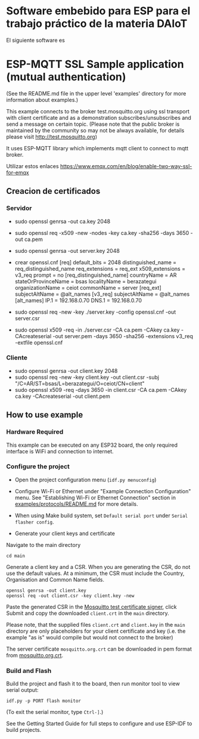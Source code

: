 # Software embebido para ESP para el trabajo práctico de la materia DAIoT

El siguiente software es
# ESP-MQTT SSL Sample application (mutual authentication)

(See the README.md file in the upper level 'examples' directory for more information about examples.)

This example connects to the broker test.mosquitto.org using ssl transport with client certificate and as a demonstration subscribes/unsubscribes and send a message on certain topic.
(Please note that the public broker is maintained by the community so may not be always available, for details please visit http://test.mosquitto.org)

It uses ESP-MQTT library which implements mqtt client to connect to mqtt broker.

Utilizar estos enlaces
https://www.emqx.com/en/blog/enable-two-way-ssl-for-emqx

## Creacion de certificados

### Servidor

* sudo openssl genrsa -out ca.key 2048
* sudo openssl req -x509 -new -nodes -key ca.key -sha256 -days 3650 -out ca.pem
* sudo openssl genrsa -out server.key 2048
* crear openssl.cnf
[req]
default_bits  = 2048
distinguished_name = req_distinguished_name
req_extensions = req_ext
x509_extensions = v3_req
prompt = no
[req_distinguished_name]
countryName = AR
stateOrProvinceName = bsas
localityName = berazategui
organizationName = ceiot
commonName = server
[req_ext]
subjectAltName = @alt_names
[v3_req]
subjectAltName = @alt_names
[alt_names]
IP.1 = 192.168.0.70
DNS.1 = 192.168.0.70

* sudo openssl req -new -key ./server.key -config openssl.cnf -out server.csr
* sudo openssl x509 -req -in ./server.csr -CA ca.pem -CAkey ca.key -CAcreateserial -out server.pem -days 3650 -sha256 -extensions v3_req -extfile openssl.cnf

### Cliente

* sudo openssl genrsa -out client.key 2048
* sudo openssl req -new -key client.key -out client.csr -subj "/C=AR/ST=bsas/L=berazategui/O=ceiot/CN=client"
* sudo openssl x509 -req -days 3650 -in client.csr -CA ca.pem -CAkey ca.key -CAcreateserial -out client.pem



## How to use example

### Hardware Required

This example can be executed on any ESP32 board, the only required interface is WiFi and connection to internet.

### Configure the project

* Open the project configuration menu (`idf.py menuconfig`)
* Configure Wi-Fi or Ethernet under "Example Connection Configuration" menu. See "Establishing Wi-Fi or Ethernet Connection" section in [examples/protocols/README.md](../../README.md) for more details.
* When using Make build system, set `Default serial port` under `Serial flasher config`.

* Generate your client keys and certificate

Navigate to the main directory

```
cd main
```

Generate a client key and a CSR. When you are generating the CSR, do not use the default values. At a minimum, the CSR must include the Country, Organisation and Common Name fields.

```
openssl genrsa -out client.key
openssl req -out client.csr -key client.key -new
```

Paste the generated CSR in the [Mosquitto test certificate signer](https://test.mosquitto.org/ssl/index.php), click Submit and copy the downloaded `client.crt` in the `main` directory.

Please note, that the supplied files `client.crt` and `client.key` in the `main` directory are only placeholders for your client certificate and key (i.e. the example "as is" would compile but would not connect to the broker)

The server certificate `mosquitto.org.crt` can be downloaded in pem format from [mosquitto.org.crt](https://test.mosquitto.org/ssl/mosquitto.org.crt).

### Build and Flash

Build the project and flash it to the board, then run monitor tool to view serial output:

```
idf.py -p PORT flash monitor
```

(To exit the serial monitor, type ``Ctrl-]``.)

See the Getting Started Guide for full steps to configure and use ESP-IDF to build projects.

